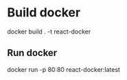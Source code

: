 # Build docker

docker build . -t react-docker

## Run docker

docker run -p 80:80 react-docker:latest

